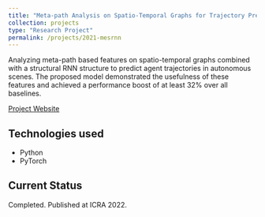 ```yaml
---
title: "Meta-path Analysis on Spatio-Temporal Graphs for Trajectory Prediction"
collection: projects
type: "Research Project"
permalink: /projects/2021-mesrnn
---
```


Analyzing meta-path based features on spatio-temporal graphs combined with a structural RNN structure to predict agent trajectories in autonomous scenes. The proposed model demonstrated the usefulness of these features and achieved a performance boost of at least 32% over all baselines.

[Project Website](https://sites.google.com/illinois.edu/mesrnn/home)

## Technologies used

* Python
* PyTorch

## Current Status

Completed. Published at ICRA 2022.
